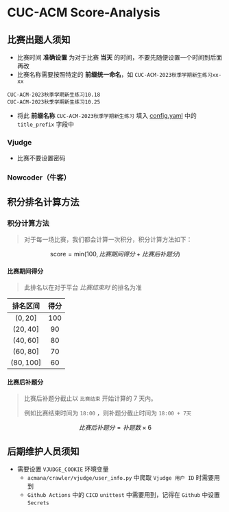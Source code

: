 # CUC-ACM Score-Analysis

## 比赛出题人须知

- 比赛时间 **准确设置** 为对于比赛 **当天** 的时间，不要先随便设置一个时间到后面再改
- 比赛名称需要按照特定的 **前缀统一命名**，如 `CUC-ACM-2023秋季学期新生练习xx-xx`

```
CUC-ACM-2023秋季学期新生练习10.18
CUC-ACM-2023秋季学期新生练习10.25
```

- 将此 **前缀名称** `CUC-ACM-2023秋季学期新生练习` 填入 [config.yaml](./config.yaml) 中的 `title_prefix` 字段中

### Vjudge

- 比赛不要设置密码

### Nowcoder（牛客）

## 积分排名计算方法

### 积分计算方法

> 对于每一场比赛，我们都会计算一次积分，积分计算方法如下：

$$
\text{score} = \text{min}(100, 比赛期间得分 + 比赛后补题分)
$$

#### 比赛期间得分

> 此排名以在对于平台 _比赛结束时_ 的排名为准

|  排名区间  | 得分  |
| :--------: | :---: |
|  $(0,20]$  | $100$ |
| $(20,40]$  | $90$  |
| $(40,60]$  | $80$  |
| $(60,80]$  | $70$  |
| $(80,100]$ | $60$  |

#### 比赛后补题分

> 比赛后补题分截止以 `比赛结束` 开始计算的 7 天内。
>
> 例如比赛结束时间为 `18:00` ，则补题分截止时间为 `18:00 + 7天`

$$
比赛后补题分 = 补题数\times 6
$$

## 后期维护人员须知

- 需要设置 `VJUDGE_COOKIE` 环境变量
  - `acmana/crawler/vjudge/user_info.py` 中爬取 `Vjudge 用户 ID` 时需要用到
  - `Github Actions` 中的 `CICD` `unittest` 中需要用到，记得在 `Github` 中设置 `Secrets`
